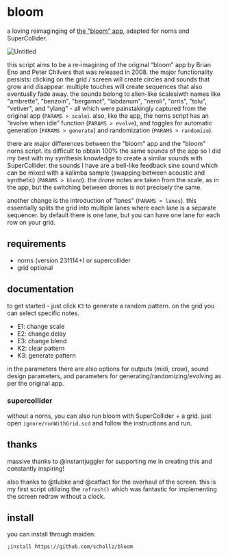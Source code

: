 # bloom

a loving reimaginging of [the "bloom" app](https://generativemusic.com/bloom.html), adapted for norns and SuperCollider.

![Untitled](https://github.com/schollz/bloom/assets/6550035/a4e5e034-d2e8-4c8f-818e-63a1bcd03a80)

this script aims to be a re-imagining of the original “bloom” app by Brian Eno and Peter Chilvers that was released in 2008. the major functionality persists: clicking on the grid / screen will create circles and sounds that grow and disappear. multiple touches will create sequences that also eventually fade away. the sounds belong to alien-like scalesiwth names like "ambrette", "benzoin", "bergamot", "labdanum", "neroli", "orris", "tolu", "vetiver", and "ylang" - all which were painstakingly captured from the original app (`PARAMS > scale`). also, like the app, the norns script has an “evolve when idle” function (`PARAMS > evolve`), and toggles for automatic generation (`PARAMS > generate`) and randomization (`PARAMS > randomize`). 

there are major differences between the "bloom" app and the "bloom" norns script. its difficult to obtain 100% the same sounds of the app so I did my best with my synthesis knowledge to create a similar sounds with SuperCollider. the sounds I have are a bell-like feedback sine sound which can be mixed with a kalimba sample (swapping between acoustic and synthetic) (`PARAMS > blend`). the drone notes are taken from the scale, as in the app, but the switching between drones is not precisely the same.

another change is the introduction of "lanes" (`PARAMS > lanes`). this essentially splits the grid into multiple lanes where each lane is a separate sequencer. by default there is one lane, but you can have one lane for each row on your grid.

## requirements

- norns (version 231114+) or supercollider
- grid optional

## documentation

to get started - just click `K3` to generate a random pattern. on the grid you can select specific notes.

- E1: change scale
- E2: change delay
- E3: change blend
- K2: clear pattern
- K3: generate pattern 

in the parameters there are also options for outputs (midi, crow), sound design parameters, and parameters for generating/randomizing/evolving as per the original app.

### supercollider

without a norns, you can also run bloom with SuperCollider + a grid. just open `ignore/runWithGrid.scd` and follow the instructions and run.


## thanks

massive thanks to @instantjuggler for supporting me in creating this and constantly inspiring!

also thanks to @tlubke and @catfact for the overhaul of the screen. this is my first script utilizing the `refresh()` which was fantastic for implementing the screen redraw without a clock.


## install

you can install through maiden:

```
;install https://github.com/schollz/bloom
```
